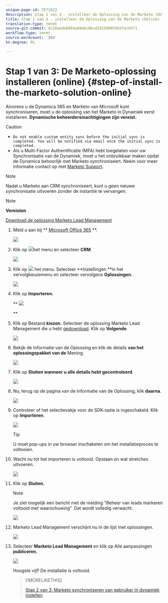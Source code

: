 ```yaml
---
unique-page-id: 3571822
description: Stap 1 van 3 - installeer de Oplossing van de Marketo (Online) - Marketo Docs - de Documentatie van het Product
title: Stap 1 van 3 - installeer de Oplossing van de Marketo (Online)
translation-type: tm+mt
source-git-commit: dc20aede0894a09e6c0bcd3d1580859b5fecb5f1
workflow-type: tm+mt
source-wordcount: '264'
ht-degree: 0%

---
```



# Stap 1 van 3: De Marketo-oplossing installeren (online) {#step-of-install-the-marketo-solution-online}

Alvorens u de Dynamica 365 en Marketo van Microsoft kunt synchroniseren, moet u de oplossing van het Marketo in Dynamiek eerst installeren. **Dynamische beheerdersmachtigingen zijn vereist.**

>[!CAUTION]
>
>* `Do not enable custom entity sync before the initial sync is completed. You will be notified via email once the initial sync is completed.`
>* Als u Multi-Factor Authentificatie (MFA) hebt toegelaten voor uw Synchronisatie van de Dynamiek, moet u het onbruikbaar maken opdat de Dynamica behoorlijk met Marketo synchroniseert. Neem voor meer informatie contact op met [Marketo Support](http://nation.marketo.com/community/support_solutions).

>



>[!NOTE]
>
>Nadat u Marketo aan CRM synchroniseert, kunt u geen nieuwe synchronisatie uitvoeren zonder de instantie te vervangen.

>[!NOTE]
>
>**Vereisten**
>
>[Download de oplossing Marketo Lead Management](../../../../../product-docs/crm-sync/microsoft-dynamics-sync/sync-setup/download-the-marketo-lead-management-solution.md)

1. Meld u aan bij ** [Microsoft Office 365](https://login.microsoftonline.com/) **.

   ![](assets/image2015-3-16-15-3a58-3a55.png)

1. Klik op ![](assets/image2015-3-16-16-3a1-3a13.png)het menu en selecteer **CRM**.

   ![](assets/image2015-3-16-16-3a0-3a10.png)

1. Klik op ![](assets/image2015-5-13-10-3a5-3a8.png) het menu. Selecteer **Instellingen **in het vervolgkeuzemenu en selecteer vervolgens **Oplossingen**.

   ![](assets/image2015-5-13-10-3a4-3a1.png)

1. Klik op **Importeren.**

   ** ![](assets/image2015-3-19-8-3a34-3a8.png)

   **

1. Klik op Bestand **kiezen.** Selecteer de oplossing Marketo Lead Management die u hebt [gedownload](../../../../../product-docs/crm-sync/microsoft-dynamics-sync/sync-setup/download-the-marketo-lead-management-solution.md). Klik op **Volgende**.

   ![](assets/image2015-10-9-14-3a44-3a14.png)

1. Bekijk de Informatie van de Oplossing en klik de details **van het oplossingspakket van de** Mening.

   ![](assets/image2015-10-9-15-3a4-3a16.png)

1. Klik op **Sluiten wanneer u alle details hebt gecontroleerd**.

   ![](assets/image2015-10-9-14-3a57-3a3.png)

1. Nu, terug op de pagina van de Informatie van de Oplossing, klik **daarna**.

   ![](assets/image2015-10-9-14-3a59-3a24.png)

1. Controleer of het selectievakje voor de SDK-optie is ingeschakeld. Klik op **Importeren**.

   ![](assets/image2015-10-9-15-3a7-3a12.png)

   >[!TIP]
   >
   >U moet pop-ups in uw browser inschakelen om het installatieproces te voltooien.

1. Wacht nu tot het importeren is voltooid. Opstaan en wat stretches uitvoeren.

   ![](assets/image2015-3-11-11-3a34-3a9.png)

1. Klik op **Sluiten.**

   >[!NOTE]
   >
   >Je ziet mogelijk een bericht met de melding &quot;Beheer van leads markeren voltooid met waarschuwing&quot;. Dat wordt volledig verwacht.

   ![](assets/image2015-3-13-9-3a54-3a39.png)

1. Marketo Lead Management verschijnt nu in de lijst met oplossingen.

   ![](assets/image2015-3-19-8-3a40-3a38.png)

1. Selecteer **Marketo Lead Management** en klik op Alle aanpassingen **publiceren.**

   ![](assets/image2015-3-19-8-3a41-3a21.png)

   Hoogste vijf! De installatie is voltooid.

   >[!MORELIKETHIS]
   >
   >[Stap 2 van 3: Marketo synchroniseren van gebruiker in dynamiek instellen](step-2-of-3-set-up.md)
